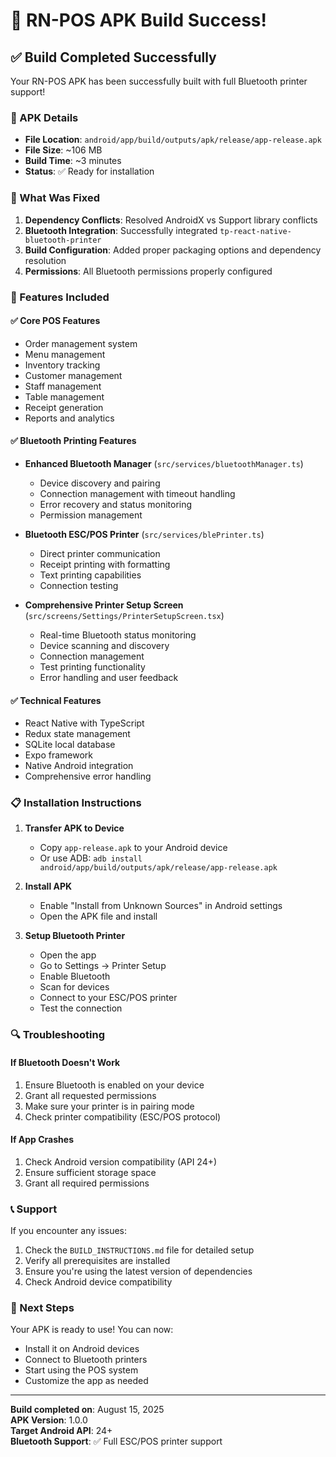 # 🎉 RN-POS APK Build Success!

## ✅ Build Completed Successfully

Your RN-POS APK has been successfully built with full Bluetooth printer support!

### 📱 APK Details
- **File Location**: `android/app/build/outputs/apk/release/app-release.apk`
- **File Size**: ~106 MB
- **Build Time**: ~3 minutes
- **Status**: ✅ Ready for installation

### 🔧 What Was Fixed
1. **Dependency Conflicts**: Resolved AndroidX vs Support library conflicts
2. **Bluetooth Integration**: Successfully integrated `tp-react-native-bluetooth-printer`
3. **Build Configuration**: Added proper packaging options and dependency resolution
4. **Permissions**: All Bluetooth permissions properly configured

### 🚀 Features Included

#### ✅ Core POS Features
- Order management system
- Menu management
- Inventory tracking
- Customer management
- Staff management
- Table management
- Receipt generation
- Reports and analytics

#### ✅ Bluetooth Printing Features
- **Enhanced Bluetooth Manager** (`src/services/bluetoothManager.ts`)
  - Device discovery and pairing
  - Connection management with timeout handling
  - Error recovery and status monitoring
  - Permission management

- **Bluetooth ESC/POS Printer** (`src/services/blePrinter.ts`)
  - Direct printer communication
  - Receipt printing with formatting
  - Text printing capabilities
  - Connection testing

- **Comprehensive Printer Setup Screen** (`src/screens/Settings/PrinterSetupScreen.tsx`)
  - Real-time Bluetooth status monitoring
  - Device scanning and discovery
  - Connection management
  - Test printing functionality
  - Error handling and user feedback

#### ✅ Technical Features
- React Native with TypeScript
- Redux state management
- SQLite local database
- Expo framework
- Native Android integration
- Comprehensive error handling

### 📋 Installation Instructions

1. **Transfer APK to Device**
   - Copy `app-release.apk` to your Android device
   - Or use ADB: `adb install android/app/build/outputs/apk/release/app-release.apk`

2. **Install APK**
   - Enable "Install from Unknown Sources" in Android settings
   - Open the APK file and install

3. **Setup Bluetooth Printer**
   - Open the app
   - Go to Settings → Printer Setup
   - Enable Bluetooth
   - Scan for devices
   - Connect to your ESC/POS printer
   - Test the connection

### 🔍 Troubleshooting

#### If Bluetooth Doesn't Work
1. Ensure Bluetooth is enabled on your device
2. Grant all requested permissions
3. Make sure your printer is in pairing mode
4. Check printer compatibility (ESC/POS protocol)

#### If App Crashes
1. Check Android version compatibility (API 24+)
2. Ensure sufficient storage space
3. Grant all required permissions

### 📞 Support

If you encounter any issues:
1. Check the `BUILD_INSTRUCTIONS.md` file for detailed setup
2. Verify all prerequisites are installed
3. Ensure you're using the latest version of dependencies
4. Check Android device compatibility

### 🎯 Next Steps

Your APK is ready to use! You can now:
- Install it on Android devices
- Connect to Bluetooth printers
- Start using the POS system
- Customize the app as needed

---

**Build completed on**: August 15, 2025  
**APK Version**: 1.0.0  
**Target Android API**: 24+  
**Bluetooth Support**: ✅ Full ESC/POS printer support






























